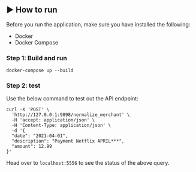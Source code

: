 ## ▶️ How to run

Before you run the application, make sure you have installed the following:
- Docker
- Docker Compose

### Step 1: Build and run

```
docker-compose up --build
```

### Step 2: test

Use the below command to test out the API endpoint:
```
curl -X 'POST' \
  'http://127.0.0.1:9898/normalize_merchant' \
  -H 'accept: application/json' \
  -H 'Content-Type: application/json' \
  -d '{
  "date": "2021-04-01",
  "description": "Payment Netflix APRIL***",
  "amount": 12.99
}'
```

Head over to `localhost:5556` to see the status of the above query.

